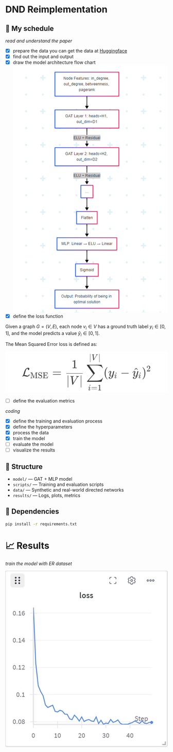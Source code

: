 # DND Reimplementation


## 🚀 My schedule

*read and understand the paper*

- [X] prepare the data
  you can get the data at [Huggingface](https://huggingface.co/sanyier312/DND-Reimplementation/tree/main/data/synthetic)
- [X] find out the input and output
- [X] draw the model architecture  flow chart
  ![](20250514213026.png)
- [X] define the loss function

Given a graph $G = (V, E)$, each node $v_i \in V$ has a ground truth label $y_i \in [0, 1]$,
and the model predicts a value $\hat{y}_i \in [0, 1]$.

The Mean Squared Error loss is defined as:

![](20250514215425.png)

- [ ] define the evaluation metrics

*coding*

- [X] define the training and evaluation process
- [X] define the hyperparameters
- [X] process the data
- [X] train the model
- [ ] evaluate the model
- [ ] visualize the results

## 📌 Structure

- `model/` — GAT + MLP model
- `scripts/` — Training and evaluation scripts
- `data/` — Synthetic and real-world directed networks
- `results/` — Logs, plots, metrics

## 🔧 Dependencies

```bash
pip install -r requirements.txt
```

# 📈 Results

*train the model with  ER dataset*

![](er_train.jpg)
